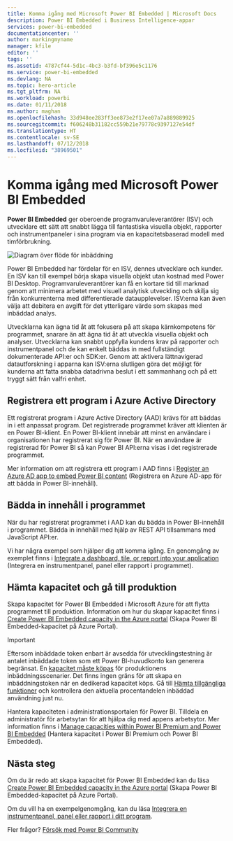 ```yaml
---
title: Komma igång med Microsoft Power BI Embedded | Microsoft Docs
description: Power BI Embedded i Business Intelligence-appar
services: power-bi-embedded
documentationcenter: ''
author: markingmyname
manager: kfile
editor: ''
tags: ''
ms.assetid: 4787cf44-5d1c-4bc3-b3fd-bf396e5c1176
ms.service: power-bi-embedded
ms.devlang: NA
ms.topic: hero-article
ms.tgt_pltfrm: NA
ms.workload: powerbi
ms.date: 01/11/2018
ms.author: maghan
ms.openlocfilehash: 33d948ee283ff3ee873e2f17ee07a7a889889925
ms.sourcegitcommit: f606248b31182cc559b21e79778c9397127e54df
ms.translationtype: HT
ms.contentlocale: sv-SE
ms.lasthandoff: 07/12/2018
ms.locfileid: "38969501"
---
```

# <a name="get-started-with-microsoft-power-bi-embedded"></a>Komma igång med Microsoft Power BI Embedded

**Power BI Embedded** ger oberoende programvaruleverantörer (ISV) och utvecklare ett sätt att snabbt lägga till fantastiska visuella objekt, rapporter och instrumentpaneler i sina program via en kapacitetsbaserad modell med timförbrukning.

![Diagram över flöde för inbäddning](media/get-started/introduction.png)

Power BI Embedded har fördelar för en ISV, dennes utvecklare och kunder. En ISV kan till exempel börja skapa visuella objekt utan kostnad med Power BI Desktop. Programvaruleverantörer kan få en kortare tid till marknad genom att minimera arbetet med visuell analytisk utveckling och skilja sig från konkurrenterna med differentierade dataupplevelser. ISV:erna kan även välja att debitera en avgift för det ytterligare värde som skapas med inbäddad analys.

Utvecklarna kan ägna tid åt att fokusera på att skapa kärnkompetens för programmet, snarare än att ägna tid åt att utveckla visuella objekt och analyser. Utvecklarna kan snabbt uppfylla kundens krav på rapporter och instrumentpanel och de kan enkelt bäddas in med fullständigt dokumenterade API:er och SDK:er. Genom att aktivera lättnavigerad datautforskning i apparna kan ISV:erna slutligen göra det möjligt för kunderna att fatta snabba datadrivna beslut i ett sammanhang och på ett tryggt sätt från valfri enhet.

## <a name="register-an-application-within-azure-active-directory"></a>Registrera ett program i Azure Active Directory

Ett registrerat program i Azure Active Directory (AAD) krävs för att bäddas in i ett anpassat program. Det registrerade programmet kräver att klienten är en Power BI-klient. En Power BI-klient innebär att minst en användare i organisationen har registrerat sig för Power BI. När en användare är registrerad för Power BI så kan Power BI API:erna visas i det registrerade programmet.

Mer information om att registrera ett program i AAD finns i [Register an Azure AD app to embed Power BI content](https://powerbi.microsoft.com/documentation/powerbi-developer-register-app/) (Registrera en Azure AD-app för att bädda in Power BI-innehåll).

## <a name="embed-content-in-your-application"></a>Bädda in innehåll i programmet

När du har registrerat programmet i AAD kan du bädda in Power BI-innehåll i programmet. Bädda in innehåll med hjälp av REST API tillsammans med JavaScript API:er.

Vi har några exempel som hjälper dig att komma igång. En genomgång av exemplet finns i [Integrate a dashboard, tile, or report into your application](https://powerbi.microsoft.com/documentation/powerbi-developer-embed-sample-app-owns-data/) (Integrera en instrumentpanel, panel eller rapport i programmet).

## <a name="get-capacity-and-move-to-production"></a>Hämta kapacitet och gå till produktion

Skapa kapacitet för Power BI Embedded i Microsoft Azure för att flytta programmet till produktion. Information om hur du skapar kapacitet finns i [Create Power BI Embedded capacity in the Azure portal](create-capacity.md) (Skapa Power BI Embedded-kapacitet på Azure Portal).

> [!IMPORTANT]
> Eftersom inbäddade token enbart är avsedda för utvecklingstestning är antalet inbäddade token som ett Power BI-huvudkonto kan generera begränsat. En [kapacitet måste köpas](https://docs.microsoft.com/power-bi/developer/embedded-faq#technical) för produktionens inbäddningsscenarier. Det finns ingen gräns för att skapa en inbäddningstoken när en dedikerad kapacitet köps. Gå till [Hämta tillgängliga funktioner](https://msdn.microsoft.com/library/mt846473.aspx) och kontrollera den aktuella procentandelen inbäddad användning just nu.

Hantera kapaciteten i administrationsportalen för Power BI. Tilldela en administratör för arbetsytan för att hjälpa dig med appens arbetsytor. Mer information finns i [Manage capacities within Power BI Premium and Power BI Embedded](https://powerbi.microsoft.com/documentation/powerbi-admin-premium-manage/) (Hantera kapacitet i Power BI Premium och Power BI Embedded).

## <a name="next-steps"></a>Nästa steg

Om du är redo att skapa kapacitet för Power BI Embedded kan du läsa [Create Power BI Embedded capacity in the Azure portal](create-capacity.md) (Skapa Power BI Embedded-kapacitet på Azure Portal).

Om du vill ha en exempelgenomgång, kan du läsa [Integrera en instrumentpanel, panel eller rapport i ditt program](https://powerbi.microsoft.com/documentation/powerbi-developer-embed-sample-app-owns-data/).

Fler frågor? [Försök med Power BI Community](http://community.powerbi.com/)
